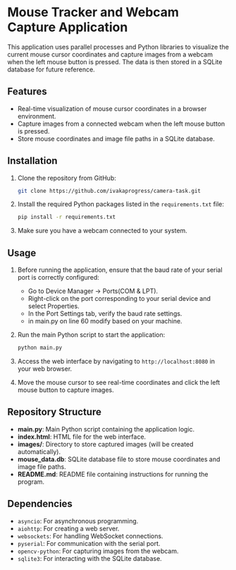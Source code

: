 # Mouse Tracker and Webcam Capture Application

This application uses parallel processes and Python libraries to visualize the current mouse cursor coordinates and capture images from a webcam when the left mouse button is pressed. The data is then stored in a SQLite database for future reference.

## Features

- Real-time visualization of mouse cursor coordinates in a browser environment.
- Capture images from a connected webcam when the left mouse button is pressed.
- Store mouse coordinates and image file paths in a SQLite database.

## Installation

1. Clone the repository from GitHub:

    ```bash
    git clone https://github.com/ivakaprogress/camera-task.git
    ```

2. Install the required Python packages listed in the `requirements.txt` file:

    ```bash
    pip install -r requirements.txt
    ```

3. Make sure you have a webcam connected to your system.

## Usage

1. Before running the application, ensure that the baud rate of your serial port is correctly configured:
    - Go to Device Manager -> Ports(COM & LPT).
    - Right-click on the port corresponding to your serial device and select Properties.
    - In the Port Settings tab, verify the baud rate settings.
    - in main.py on line 60 modify based on your machine.

2. Run the main Python script to start the application:

    ```bash
    python main.py
    ```

3. Access the web interface by navigating to `http://localhost:8080` in your web browser.

4. Move the mouse cursor to see real-time coordinates and click the left mouse button to capture images.

## Repository Structure

- **main.py**: Main Python script containing the application logic.
- **index.html**: HTML file for the web interface.
- **images/**: Directory to store captured images (will be created automatically).
- **mouse_data.db**: SQLite database file to store mouse coordinates and image file paths.
- **README.md**: README file containing instructions for running the program.

## Dependencies

- `asyncio`: For asynchronous programming.
- `aiohttp`: For creating a web server.
- `websockets`: For handling WebSocket connections.
- `pyserial`: For communication with the serial port.
- `opencv-python`: For capturing images from the webcam.
- `sqlite3`: For interacting with the SQLite database.

